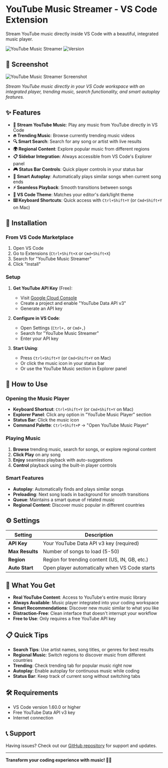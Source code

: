 # YouTube Music Streamer - VS Code Extension

Stream YouTube music directly inside VS Code with a beautiful, integrated music player.

![YouTube Music Streamer](https://img.shields.io/badge/VS%20Code-Extension-blue.svg)
![Version](https://img.shields.io/badge/version-1.0.2-green.svg)

## 📸 Screenshot

![YouTube Music Streamer Screenshot](https://via.placeholder.com/800x600/1e1e1e/ffffff?text=YouTube+Music+Streamer+VS+Code+Extension)

*Stream YouTube music directly in your VS Code workspace with an integrated player, trending music, search functionality, and smart autoplay features.*

## ✨ Features

- **🎵 Stream YouTube Music**: Play any music from YouTube directly in VS Code
- **🔥 Trending Music**: Browse currently trending music videos
- **🔍 Smart Search**: Search for any song or artist with live results
- **🌍 Regional Content**: Explore popular music from different regions
- **📋 Sidebar Integration**: Always accessible from VS Code's Explorer panel
- **🎮 Status Bar Controls**: Quick player controls in your status bar
- **🔄 Smart Autoplay**: Automatically plays similar songs when current song ends
- **⚡ Seamless Playback**: Smooth transitions between songs
- **🎨 VS Code Theme**: Matches your editor's dark/light theme
- **⌨️ Keyboard Shortcuts**: Quick access with `Ctrl+Shift+Y` (or `Cmd+Shift+Y` on Mac)

## 🚀 Installation

### From VS Code Marketplace

1. Open VS Code
2. Go to Extensions (`Ctrl+Shift+X` or `Cmd+Shift+X`)
3. Search for "YouTube Music Streamer"
4. Click "Install"

### Setup

1. **Get YouTube API Key** (Free):
   - Visit [Google Cloud Console](https://console.cloud.google.com/)
   - Create a project and enable "YouTube Data API v3"
   - Generate an API key

2. **Configure in VS Code**:
   - Open Settings (`Ctrl+,` or `Cmd+,`)
   - Search for "YouTube Music Streamer"
   - Enter your API key

3. **Start Using**:
   - Press `Ctrl+Shift+Y` (or `Cmd+Shift+Y` on Mac)
   - Or click the music icon in your status bar
   - Or use the YouTube Music section in Explorer panel

## 🎯 How to Use

### Opening the Music Player

- **Keyboard Shortcut**: `Ctrl+Shift+Y` (or `Cmd+Shift+Y` on Mac)
- **Explorer Panel**: Click any option in "YouTube Music Player" section
- **Status Bar**: Click the music icon
- **Command Palette**: `Ctrl+Shift+P` → "Open YouTube Music Player"

### Playing Music

1. **Browse** trending music, search for songs, or explore regional content
2. **Click Play** on any song
3. **Enjoy** seamless playback with auto-suggestions
4. **Control** playback using the built-in player controls

### Smart Features

- **Autoplay**: Automatically finds and plays similar songs
- **Preloading**: Next song loads in background for smooth transitions
- **Queue**: Maintains a smart queue of related music
- **Regional Content**: Discover music popular in different countries

## ⚙️ Settings

| Setting | Description |
|---------|-------------|
| **API Key** | Your YouTube Data API v3 key (required) |
| **Max Results** | Number of songs to load (5-50) |
| **Region** | Region for trending content (US, IN, GB, etc.) |
| **Auto Start** | Open player automatically when VS Code starts |

## 🎵 What You Get

- **Real YouTube Content**: Access to YouTube's entire music library
- **Always Available**: Music player integrated into your coding workspace
- **Smart Recommendations**: Discover new music similar to what you like
- **Distraction-Free**: Clean interface that doesn't interrupt your workflow
- **Free to Use**: Only requires a free YouTube API key

## 📋 Quick Tips

- **Search Tips**: Use artist names, song titles, or genres for best results
- **Regional Music**: Switch regions to discover music from different countries
- **Trending**: Check trending tab for popular music right now
- **Autoplay**: Enable autoplay for continuous music while coding
- **Status Bar**: Keep track of current song without switching tabs

## 🛠️ Requirements

- VS Code version 1.60.0 or higher
- Free YouTube Data API v3 key
- Internet connection

## 📞 Support

Having issues? Check out our [GitHub repository](https://github.com/your-username/youtube-music-streamer) for support and updates.

---

**Transform your coding experience with music! 🎵✨** 